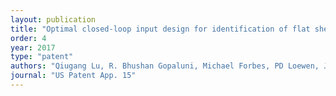 ```yaml
---
layout: publication
title: "Optimal closed-loop input design for identification of flat sheet process models"
order: 4
year: 2017
type: "patent"
authors: "Qiugang Lu, R. Bhushan Gopaluni, Michael Forbes, PD Loewen, JU Backstrom, Guy A. Dumont"
journal: "US Patent App. 15"
---
```

